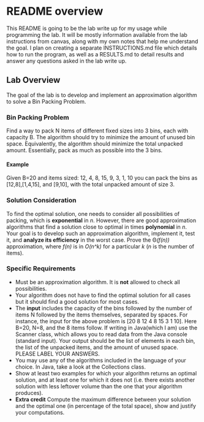 # README overview

This README is going to be the lab write up for my usage while programming the lab. It will be mostly information available from the lab instructions from canvas, along with my own notes that help me understand the goal. I plan on creating a separate INSTRUCTIONS.md file which details how to run the program, as well as a RESULTS.md to detail results and answer any questions asked in the lab write up.

## Lab Overview

The goal of the lab is to develop and implement an approximation algorithm to solve a Bin Packing Problem.

### Bin Packing Problem

Find a way to pack N items of different fixed sizes into 3 bins, each with capacity B. The algorithm should try to minimize the amount of unused bin space. Equivalently, the algorithm should minimize the total unpacked amount.  Essentially, pack as much as possible into the 3 bins.

#### Example

Given B=20 and items sized:
12, 4, 8, 15, 9, 3, 1, 10
you can pack the bins as [12,8],[1,4,15], and [9,10], with the total unpacked amount of size 3.

### Solution Consideration

To find the optimal solution, one needs to consider all possibilities of packing, which is **exponential** in *n*. However, there are good approximation algorithms that find a solution close to optimal in times **polynomial** in *n*.
Your goal is to develop such an approximation algorithm, implement it, test it, and **analyze its efficiency** in the worst case. Prove the &Theta;*(f(n))* approximation, where *f(n)* is in *O(n^k)* for a particular *k* (*n* is the number of items).

### Specific Requirements

- Must be an approximation algorithm.  It is **not** allowed to check all possibilities.
- Your algorithm does not have to find the optimal solution for all cases but it should find a good solution for most cases.
- The **input** includes the capacity of the bins followed by the number of items N followed by the items themselves, separated by spaces. For instance, the input for the above problem is [20 8 12 4 8 15 3 1 10]. Here B=20, N=8, and the 8 items follow. If writing in Java(which I am) use the Scanner class, which allows you to read data from the Java console (standard input). Your output should be the list of elements in each bin, the list of the unpacked items, and the amount of unused space. PLEASE LABEL YOUR ANSWERS.
- You may use any of the algorithms included in the language of your choice. In Java, take a look at the Collections class.
- Show at least two examples for which your algorithm returns an optimal solution, and at least one for which it does not (i.e. there exists another solution with less leftover volume than the one that your algorithm produces).
- **Extra credit** Compute the maximum difference between your solution and the optimal one (in percentage of the total space), show and justify your computations.
